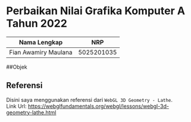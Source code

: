 # Perbaikan Nilai Grafika Komputer A Tahun 2022  

Nama Lengkap                | NRP
--------------------------- | -------------
Fian Awamiry Maulana        | 5025201035  

##Objek  

## Referensi
Disini saya menggunakan referensi dari ```WebGL 3D Geometry - Lathe```.  
Link Url: https://webglfundamentals.org/webgl/lessons/webgl-3d-geometry-lathe.html

